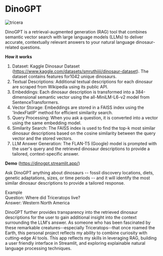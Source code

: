 # DinoGPT
![tricera](https://github.com/user-attachments/assets/b7c50cd8-4c61-41cf-be35-107951c715b9)

DinoGPT is a retrieval-augmented generation (RAG) tool that combines semantic vector search with large language models (LLMs) to deliver accurate, contextually relevant answers to your natural language dinosaur-related questions. 

**How it works**

1. Dataset: Kaggle Dinosaur Dataset (https://www.kaggle.com/datasets/smruthiiii/dinosaur-dataset). The dataset contains features for1042 unique dinosaurs.
2. Textual Descriptions: Additional textual descriptions for each dinosaur are scraped from Wikipedia using its public API.
3. Embeddings: Each dinosaur description is transformed into a 384-dimensional semantic vector using the all-MiniLM-L6-v2 model from SentenceTransformers.
4. Vector Storage: Embeddings are stored in a FAISS index using the 'IndexFlatIP' method for efficient similarity search.
5. Query Processing: When you ask a question, it is converted into a vector using the same embedding model.
6. Similarity Search: The FAISS index is used to find the top-k most similar dinosaur descriptions based on the cosine similarity between the query vector and the stored vectors.
7. LLM Answer Generation: The FLAN-T5 (Google) model is prompted with the user's query and the retrieved dinosaur descriptions to provide a tailored, context-specific answer.

**Demo**
(https://dinogpt.streamlit.app/) 

Ask DinoGPT anything about dinosaurs -- fossil discovery locations, diets, genetic adaptations, sizes, or time periods -- and it will identify the most similar dinosaur descriptions to provide a tailored response.

Example <br>
Question: Where did Triceratops live? <br>
Answer: Western North America

DinoGPT further provides transparency into the retrieved dinosaur descriptions for the user to gain additional insight into the context surrounding the LLM's answer. As someone who has been fascinated by these remarkable creatures--especially Triceratops--that once roamed the Earth, this personal project reflects my ability to combine curiosity with cutting-edge AI tools. This app reflects my skills in leveraging RAG, building a user friendly interface in Streamlit, and exploring explainable natural language processing techniques.


